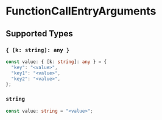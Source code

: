 # FunctionCallEntryArguments


## Supported Types

### `{ [k: string]: any }`

```typescript
const value: { [k: string]: any } = {
  "key": "<value>",
  "key1": "<value>",
  "key2": "<value>",
};
```

### `string`

```typescript
const value: string = "<value>";
```

